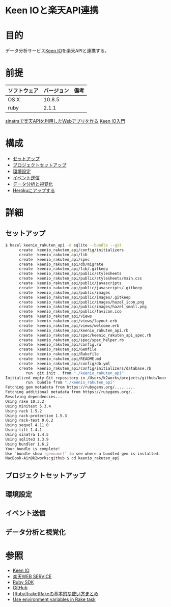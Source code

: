Keen IOと楽天API連携
===
# 目的
データ分析サービス[Keen IO](https://keen.io/)を楽天APIと連携する。

# 前提
| ソフトウェア     | バージョン    | 備考         |
|:---------------|:-------------|:------------|
| OS X           |10.8.5        |             |
| ruby      　　　|2.1.1         |             |

[sinatraで楽天APIを利用したWebアプリを作る](https://github.com/k2works/sinatra_rakuten_api)
[Keen IO入門](https://github.com/k2works/keenio_introduction)

# 構成
+ [セットアップ](#1)
+ [プロジェクトセットアップ](#2)
+ [環境設定](#3)
+ [イベント送信](#4)
+ [データ分析と視覚化](#5)
+ [Herokuにアップする](#6)

# 詳細
## <a name="1">セットアップ</a>
```bash
$ hazel keenio_rakuten_api -d sqlite --bundle --git
      create  keenio_rakuten_api/config/initializers
      create  keenio_rakuten_api/lib
      create  keenio_rakuten_api/spec
      create  keenio_rakuten_api/db/migrate
      create  keenio_rakuten_api/lib/.gitkeep
      create  keenio_rakuten_api/public/stylesheets
      create  keenio_rakuten_api/public/stylesheets/main.css
      create  keenio_rakuten_api/public/javascripts
      create  keenio_rakuten_api/public/javascripts/.gitkeep
      create  keenio_rakuten_api/public/images
      create  keenio_rakuten_api/public/images/.gitkeep
      create  keenio_rakuten_api/public/images/hazel_icon.png
      create  keenio_rakuten_api/public/images/hazel_small.png
      create  keenio_rakuten_api/public/favicon.ico
      create  keenio_rakuten_api/views
      create  keenio_rakuten_api/views/layout.erb
      create  keenio_rakuten_api/views/welcome.erb
      create  keenio_rakuten_api/keenio_rakuten_api.rb
      create  keenio_rakuten_api/spec/keenio_rakuten_api_spec.rb
      create  keenio_rakuten_api/spec/spec_helper.rb
      create  keenio_rakuten_api/config.ru
      create  keenio_rakuten_api/Gemfile
      create  keenio_rakuten_api/Rakefile
      create  keenio_rakuten_api/README.md
      create  keenio_rakuten_api/config/db.yml
      create  keenio_rakuten_api/config/initializers/database.rb
         run  git init . from "./keenio_rakuten_api"
Initialized empty Git repository in /Users/k2works/projects/github/keenio_rakuten_api/.git/
         run  bundle from "./keenio_rakuten_api"
Fetching gem metadata from https://rubygems.org/.........
Fetching additional metadata from https://rubygems.org/..
Resolving dependencies...
Using rake 10.3.2
Using minitest 5.3.4
Using rack 1.5.2
Using rack-protection 1.5.3
Using rack-test 0.6.2
Using sequel 4.11.0
Using tilt 1.4.1
Using sinatra 1.4.5
Using sqlite3 1.3.9
Using bundler 1.6.2
Your bundle is complete!
Use `bundle show [gemname]` to see where a bundled gem is installed.
MacBook-Air@k2works:github $ cd keenio_rakuten_api
```
## <a name="2">プロジェクトセットアップ</a>
## <a name="3">環境設定</a>
## <a name="4">イベント送信</a>
## <a name="5">データ分析と視覚化</a>
# 参照
+ [Keen IO](https://keen.io/)
+ [楽天WEB SERVICE](http://webservice.rakuten.co.jp/)
+ [Ruby SDK](http://webservice.rakuten.co.jp/sdk/ruby.html)
+ [GitHub](https://github.com/rakuten-ws/rws-ruby-sdk)
+ [[Ruby][rake]Rakeの基本的な使い方まとめ](http://d.hatena.ne.jp/unageanu/20100829/1283069269)
+ [Use environment variables in Rake task](http://stackoverflow.com/questions/15690135/use-environment-variables-in-rake-task)
